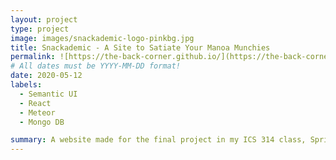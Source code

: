 ```yaml
---
layout: project
type: project
image: images/snackademic-logo-pinkbg.jpg
title: Snackademic - A Site to Satiate Your Manoa Munchies
permalink: ![https://the-back-corner.github.io/](https://the-back-corner.github.io/)
# All dates must be YYYY-MM-DD format!
date: 2020-05-12
labels:
  - Semantic UI
  - React
  - Meteor
  - Mongo DB

summary: A website made for the final project in my ICS 314 class, Spring 2020.
---
```

